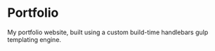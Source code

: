 Portfolio
=========
My portfolio website, built using a custom build-time handlebars gulp templating engine.
